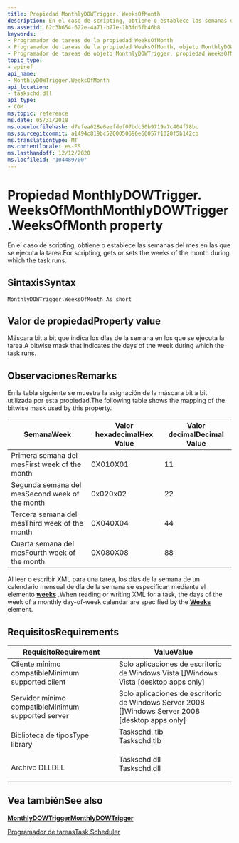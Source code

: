 ```yaml
---
title: Propiedad MonthlyDOWTrigger. WeeksOfMonth
description: En el caso de scripting, obtiene o establece las semanas del mes en las que se ejecuta la tarea.
ms.assetid: 62c3b654-622e-4a71-b77e-1b3fd5fb46b8
keywords:
- Programador de tareas de la propiedad WeeksOfMonth
- Programador de tareas de la propiedad WeeksOfMonth, objeto MonthlyDOWTrigger
- Programador de tareas de objeto MonthlyDOWTrigger, propiedad WeeksOfMonth
topic_type:
- apiref
api_name:
- MonthlyDOWTrigger.WeeksOfMonth
api_location:
- taskschd.dll
api_type:
- COM
ms.topic: reference
ms.date: 05/31/2018
ms.openlocfilehash: d7efea628e6eefdef07bdc50b9719a7c404f78bc
ms.sourcegitcommit: a1494c819bc5200050696e66057f1020f5b142cb
ms.translationtype: MT
ms.contentlocale: es-ES
ms.lasthandoff: 12/12/2020
ms.locfileid: "104489700"
---
```

# <a name="monthlydowtriggerweeksofmonth-property"></a><span data-ttu-id="11508-106">Propiedad MonthlyDOWTrigger. WeeksOfMonth</span><span class="sxs-lookup"><span data-stu-id="11508-106">MonthlyDOWTrigger.WeeksOfMonth property</span></span>

<span data-ttu-id="11508-107">En el caso de scripting, obtiene o establece las semanas del mes en las que se ejecuta la tarea.</span><span class="sxs-lookup"><span data-stu-id="11508-107">For scripting, gets or sets the weeks of the month during which the task runs.</span></span>

## <a name="syntax"></a><span data-ttu-id="11508-108">Sintaxis</span><span class="sxs-lookup"><span data-stu-id="11508-108">Syntax</span></span>


```VB
MonthlyDOWTrigger.WeeksOfMonth As short
```



## <a name="property-value"></a><span data-ttu-id="11508-109">Valor de propiedad</span><span class="sxs-lookup"><span data-stu-id="11508-109">Property value</span></span>

<span data-ttu-id="11508-110">Máscara bit a bit que indica los días de la semana en los que se ejecuta la tarea.</span><span class="sxs-lookup"><span data-stu-id="11508-110">A bitwise mask that indicates the days of the week during which the task runs.</span></span>

## <a name="remarks"></a><span data-ttu-id="11508-111">Observaciones</span><span class="sxs-lookup"><span data-stu-id="11508-111">Remarks</span></span>

<span data-ttu-id="11508-112">En la tabla siguiente se muestra la asignación de la máscara bit a bit utilizada por esta propiedad.</span><span class="sxs-lookup"><span data-stu-id="11508-112">The following table shows the mapping of the bitwise mask used by this property.</span></span>



| <span data-ttu-id="11508-113">Semana</span><span class="sxs-lookup"><span data-stu-id="11508-113">Week</span></span>                     | <span data-ttu-id="11508-114">Valor hexadecimal</span><span class="sxs-lookup"><span data-stu-id="11508-114">Hex Value</span></span> | <span data-ttu-id="11508-115">Valor decimal</span><span class="sxs-lookup"><span data-stu-id="11508-115">Decimal Value</span></span> |
|--------------------------|-----------|---------------|
| <span data-ttu-id="11508-116">Primera semana del mes</span><span class="sxs-lookup"><span data-stu-id="11508-116">First week of the month</span></span>  | <span data-ttu-id="11508-117">0X01</span><span class="sxs-lookup"><span data-stu-id="11508-117">0X01</span></span>      | <span data-ttu-id="11508-118">1</span><span class="sxs-lookup"><span data-stu-id="11508-118">1</span></span>             |
| <span data-ttu-id="11508-119">Segunda semana del mes</span><span class="sxs-lookup"><span data-stu-id="11508-119">Second week of the month</span></span> | <span data-ttu-id="11508-120">0x02</span><span class="sxs-lookup"><span data-stu-id="11508-120">0x02</span></span>      | <span data-ttu-id="11508-121">2</span><span class="sxs-lookup"><span data-stu-id="11508-121">2</span></span>             |
| <span data-ttu-id="11508-122">Tercera semana del mes</span><span class="sxs-lookup"><span data-stu-id="11508-122">Third week of the month</span></span>  | <span data-ttu-id="11508-123">0X04</span><span class="sxs-lookup"><span data-stu-id="11508-123">0X04</span></span>      | <span data-ttu-id="11508-124">4</span><span class="sxs-lookup"><span data-stu-id="11508-124">4</span></span>             |
| <span data-ttu-id="11508-125">Cuarta semana del mes</span><span class="sxs-lookup"><span data-stu-id="11508-125">Fourth week of the month</span></span> | <span data-ttu-id="11508-126">0X08</span><span class="sxs-lookup"><span data-stu-id="11508-126">0X08</span></span>      | <span data-ttu-id="11508-127">8</span><span class="sxs-lookup"><span data-stu-id="11508-127">8</span></span>             |



 

<span data-ttu-id="11508-128">Al leer o escribir XML para una tarea, los días de la semana de un calendario mensual de día de la semana se especifican mediante el elemento [**weeks**](taskschedulerschema-weeks-monthlydayofweekscheduletype-element.md) .</span><span class="sxs-lookup"><span data-stu-id="11508-128">When reading or writing XML for a task, the days of the week of a monthly day-of-week calendar are specified by the [**Weeks**](taskschedulerschema-weeks-monthlydayofweekscheduletype-element.md) element.</span></span>

## <a name="requirements"></a><span data-ttu-id="11508-129">Requisitos</span><span class="sxs-lookup"><span data-stu-id="11508-129">Requirements</span></span>



| <span data-ttu-id="11508-130">Requisito</span><span class="sxs-lookup"><span data-stu-id="11508-130">Requirement</span></span> | <span data-ttu-id="11508-131">Value</span><span class="sxs-lookup"><span data-stu-id="11508-131">Value</span></span> |
|-------------------------------------|-----------------------------------------------------------------------------------------|
| <span data-ttu-id="11508-132">Cliente mínimo compatible</span><span class="sxs-lookup"><span data-stu-id="11508-132">Minimum supported client</span></span><br/> | <span data-ttu-id="11508-133">Solo aplicaciones de escritorio de Windows Vista \[\]</span><span class="sxs-lookup"><span data-stu-id="11508-133">Windows Vista \[desktop apps only\]</span></span><br/>                                          |
| <span data-ttu-id="11508-134">Servidor mínimo compatible</span><span class="sxs-lookup"><span data-stu-id="11508-134">Minimum supported server</span></span><br/> | <span data-ttu-id="11508-135">Solo aplicaciones de escritorio de Windows Server 2008 \[\]</span><span class="sxs-lookup"><span data-stu-id="11508-135">Windows Server 2008 \[desktop apps only\]</span></span><br/>                                    |
| <span data-ttu-id="11508-136">Biblioteca de tipos</span><span class="sxs-lookup"><span data-stu-id="11508-136">Type library</span></span><br/>             | <dl> <span data-ttu-id="11508-137"><dt>Taskschd. tlb</dt></span><span class="sxs-lookup"><span data-stu-id="11508-137"><dt>Taskschd.tlb</dt></span></span> </dl> |
| <span data-ttu-id="11508-138">Archivo DLL</span><span class="sxs-lookup"><span data-stu-id="11508-138">DLL</span></span><br/>                      | <dl> <span data-ttu-id="11508-139"><dt>Taskschd.dll</dt></span><span class="sxs-lookup"><span data-stu-id="11508-139"><dt>Taskschd.dll</dt></span></span> </dl> |



## <a name="see-also"></a><span data-ttu-id="11508-140">Vea también</span><span class="sxs-lookup"><span data-stu-id="11508-140">See also</span></span>

<dl> <dt>

[<span data-ttu-id="11508-141">**MonthlyDOWTrigger**</span><span class="sxs-lookup"><span data-stu-id="11508-141">**MonthlyDOWTrigger**</span></span>](monthlydowtrigger.md)
</dt> <dt>

[<span data-ttu-id="11508-142">Programador de tareas</span><span class="sxs-lookup"><span data-stu-id="11508-142">Task Scheduler</span></span>](task-scheduler-start-page.md)
</dt> </dl>

 

 





